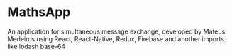 # MathsApp
An application for simultaneous message exchange, developed by Mateus Medeiros using React, React-Native, Redux, Firebase and another imports like lodash base-64
